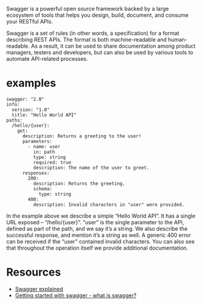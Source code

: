 

Swagger is a powerful open source framework backed by a large ecosystem of tools that helps you design, build, document, and consume your RESTful APIs.

Swagger is a set of rules (in other words, a specification) for a format describing REST APIs. The format is both machine-readable and human-readable. As a result, it can be used to share documentation among product managers, testers and developers, but can also be used by various tools to automate API-related processes.

# examples

```
swagger: "2.0"
info:
  version: "1.0"
  title: "Hello World API"
paths:
  /hello/{user}:
    get:
      description: Returns a greeting to the user!
      parameters:
        - name: user
          in: path
          type: string
          required: true
          description: The name of the user to greet.
      responses:
        200:
          description: Returns the greeting.
          schema:
            type: string
        400:
          description: Invalid characters in "user" were provided.
```

In the example above we describe a simple “Hello World API”. It has a single URL exposed – “/hello/{user}”. “user” is the single parameter to the API, defined as part of the path, and we say it’s a string. We also describe the successful response, and mention it’s a string as well. A generic 400 error can be received if the “user” contained invalid characters. You can also see that throughout the operation itself we provide additional documentation.

# Resources

* [Swagger explained ](http://bfanger.nl/swagger-explained/#/infoObject)
* [Getting started with swagger - what is swagger?](http://swagger.io/getting-started-with-swagger-i-what-is-swagger/)